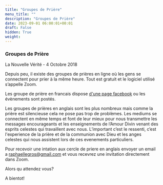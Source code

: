 ```yaml
---
title: "Groupes de Prière"
menu_title: ""
description: "Groupes de Prière"
date: 2023-09-01 06:00:01+00:01
draft: False
hidden: True
weight:
---
```

### Groupes de Prière

La  Nouvelle Vérité - 4 Octobre 2018

Depuis peu, il existe des groupes de prières en ligne où les gens se connectent pour prier à la même heure. Tout est gratuit et le logiciel utilisé s’appelle Zoom.

Les groupe de prière en francais dispose [d'une page facebook](https://www.facebook.com/pg/Les-courants-c%C3%A9lestes-100253238429498/events/) ou les évènements sont postés.

Les groupes de prières en anglais sont les plus nombreux mais comme la prière est silencieuse cela ne pose pas trop de problèmes. Les mediums se connectent en même temps et font de leur mieux pour nous transmettre les messages encourageants et les enseignements de l’Amour Divin venant des esprits celestes qui travaillent avec nous. L’important c’est le ressenti, c’est l'experience de la prière et de la communion avec Dieu et les anges celestes qui nous assistent lors de ces evenements particuliers.

Pour recevoir une intation aux cercle de priere en anglais envoyer un email a raphaellegros@gmail.com et vous recevrez une invitation directement dans Zoom.

Alors qu attendez vous?

A bientot!

